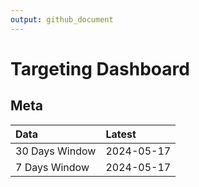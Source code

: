 ```yaml
---
output: github_document
---
```


# Targeting Dashboard



## Meta


|Data           |Latest     |
|:--------------|:----------|
|30 Days Window |2024-05-17 |
|7 Days Window  |2024-05-17 |
